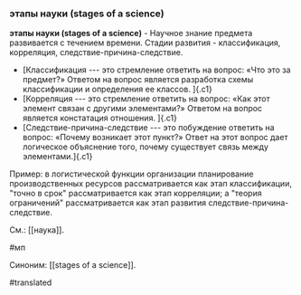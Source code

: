 ### этапы науки (stages of a science)

**этапы науки (stages of a science)** - Научное знание предмета развивается с течением времени. Стадии развития - классификация, корреляция, следствие-причина-следствие.

-   [Классификация --- это стремление ответить на вопрос: «Что это за предмет?» Ответом на вопрос является разработка схемы классификации и определения ее классов. ]{.c1}
-   [Корреляция --- это стремление ответить на вопрос: «Как этот элемент связан с другими элементами?» Ответом на вопрос является констатация отношения. ]{.c1}
-   [Следствие-причина-следствие --- это побуждение ответить на вопрос: «Почему возникает этот пункт?» Ответ на этот вопрос дает логическое объяснение того, почему существует связь между элементами.]{.c1}

Пример: в логистической функции организации планирование производственных ресурсов рассматривается как этап классификации, "точно в срок" рассматривается как этап корреляции; а "теория ограничений" рассматривается как этап развития следствие-причина-следствие.

См.: [[наука]].

#мп

Синоним: [[stages of a science]].

#translated
